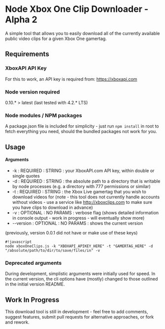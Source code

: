 # Node Xbox One Clip Downloader - Alpha 2

A simple tool that allows you to easily download all of the currently available public video clips for a given Xbox One gamertag.

## Requirements

### XboxAPI API Key

For this to work, an API key is required from: https://xboxapi.com

### Node version required

0.10.* > latest (last tested with 4.2.* LTS)

### Node modules / NPM packages

A package.json file is included for simplicity - just run `npm install` in root to fetch everything you need, should the bundled packages not work for you.

## Usage

#### Arguments

* -k : REQUIRED : STRING : your XboxAPI.com API key, within double or single quotes
* -d : REQUIRED : STRING : the absolute path to a directory that is writable by node processes (e.g. a directory with 777 permissions or similar)
* -t : REQUIRED : STRING : the Xbox Live gamertag that you wish to download videos for (note - this tool does not currently handle accounts without videos - use a service like http://xboxclips.com to make sure you have clips to download in advance)
* -v : OPTIONAL : NO PARAMS : verbose flag (shows detailed information in console output - work in progress - will eventually show more)
* --version : OPTIONAL : NO PARAMS : shows the current version

(previously, version 0.0.1 did not have or make use of these keys)

```
#!javascript
node xboxOneClips.js -k "XBOXAPI_APIKEY_HERE" -t "GAMERTAG_HERE" -d "/absolute/path/to/dir/to/save/files/in" -v
```

### Deprecated arguments

During development, simplistic arguments were initially used for speed. In the current version, the cli options have (mostly) changed to those outlined in the initial version README.

## Work In Progress

This download tool is still in development - feel free to add comments, suggest features, submit pull requests for alternative approaches, or fork and rework.
